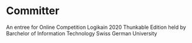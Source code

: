 # Committer
An entree for Online Competition Logikain 2020 Thunkable Edition held by Barchelor of Information Technology Swiss German University
